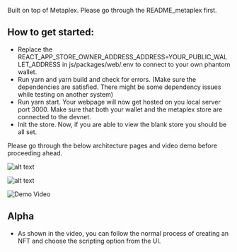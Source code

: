 Built on top of Metaplex. Please go through the README_metaplex first. 

## How to get started: 

- Replace the REACT_APP_STORE_OWNER_ADDRESS_ADDRESS=YOUR_PUBLIC_WALLET_ADDRESS in js/packages/web/.env to connect to your own phantom wallet.
- Run yarn and yarn build and check for errors. (Make sure the dependencies are satisfied. There might be some dependency issues while testing on another system)
- Run yarn start. Your webpage will now get hosted on you local server port 3000. Make sure that both your wallet and the metaplex store are connected to the devnet.
- Init the store. Now, if you are able to view the blank store you should be all set.

Please go through the below architecture pages and video demo before proceeding ahead.  

![alt text](https://github.com/rohitchillar/ChainReality/blob/main/Metaplex_Dynamic_NFT_Fork/Assets/Architecture/Elegant_Solution.png)

![alt text](https://github.com/rohitchillar/ChainReality/blob/main/Metaplex_Dynamic_NFT_Fork/Assets/Architecture/Intricate_Solution.png)

![Demo Video](https://www.youtube.com/watch?v=5m7CaAgNkmo)

## Alpha

- As shown in the video, you can follow the normal process of creating an NFT and choose the scripting option from the UI. 
